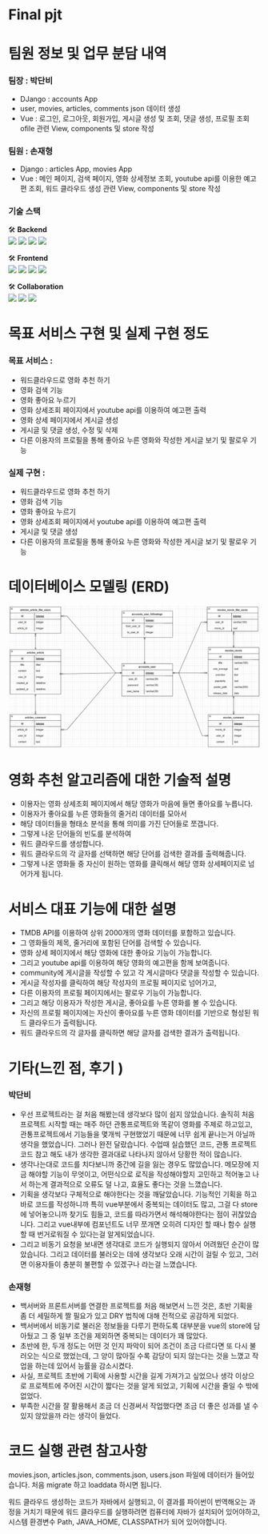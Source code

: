 # Final pjt

# **팀원 정보 및 업무 분담 내역**

### 팀장 : 박단비

- DJango : accounts App
- user, movies, articles, comments json 데이터 생성
- Vue : 로그인, 로그아웃, 회원가입, 게시글 생성 및 조회, 댓글 생성, 프로필 조회ofile 관련 View, components 및 store 작성

### 팀원 : 손재형

- Django : articles App, movies App
- Vue : 메인 페이지, 검색 페이지, 영화 상세정보 조회, youtube api를 이용한 예고편 조회, 워드 클라우드 생성 관련 View, components 및 store 작성

### 기술 스택
🛠 **Backend**
  <br>
  <img src="https://img.shields.io/badge/python-3776AB?style=for-the-badge&logo=python&logoColor=white">
  <img src="https://img.shields.io/badge/django-092E20?style=for-the-badge&logo=django&logoColor=white">
  <img src="https://img.shields.io/badge/sqlite-003B57?style=for-the-badge&logo=sqlite&logoColor=white">
  <img src="https://img.shields.io/badge/java-007396?style=for-the-badge&logo=java&logoColor=white">


🛠 **Frontend**
  <br>
  <img src="https://img.shields.io/badge/vue.js-4FC08D?style=for-the-badge&logo=vue.js&logoColor=white">
  <img src="https://img.shields.io/badge/html5-E34F26?style=for-the-badge&logo=html5&logoColor=white">
  <img src="https://img.shields.io/badge/css3-1572B6?style=for-the-badge&logo=css3&logoColor=white">
  <img src="https://img.shields.io/badge/bootstrap-7952B3?style=for-the-badge&logo=bootstrap&logoColor=white">


🛠 **Collaboration**
  <br>
  <img src="https://img.shields.io/badge/gitlab-FC6D26?style=for-the-badge&logo=gitlab&logoColor=white">
  <img src="https://img.shields.io/badge/notion-000000?style=for-the-badge&logo=notion&logoColor=white">
  <img src="https://img.shields.io/badge/mattermost-0058CC?style=for-the-badge&logo=mattermost&logoColor=white">

# 목표 서비스 구현 및 실제 구현 정도

### 목표 서비스 :

- 워드클라우드로 영화 추천 하기
- 영화 검색 기능
- 영화 좋아요 누르기
- 영화 상세조회 페이지에서 youtube api를 이용하여 예고편 출력
- 영화 상세 페이지에서 게시글 생성
- 게시글 및 댓글 생성, 수정 및 삭제
- 다른 이용자의 프로필을 통해 좋아요 누른 영화와 작성한 게시글 보기 및 팔로우 기능

### 실제 구현 :

- 워드클라우드로 영화 추천 하기
- 영화 검색 기능
- 영화 좋아요 누르기
- 영화 상세조회 페이지에서 youtube api를 이용하여 예고편 출력
- 게시글 및 댓글 생성
- 다른 이용자의 프로필을 통해 좋아요 누른 영화와 작성한 게시글 보기 및 팔로우 기능

# 데이터베이스 모델링 (ERD)

![](README_assets/2023-05-26-03-08-37-image.png)

# 영화 추천 알고리즘에 대한 기술적 설명

- 이용자는 영화 상세조회 페이지에서 해당 영화가 마음에 들면 좋아요를 누릅니다.
- 이용자가 좋아요를 누른 영화들의 줄거리 데이터를 모아서
- 해당 데이터들을 형태소 분석을 통해 의미를 가진 단어들로 쪼갭니다.
- 그렇게 나온 단어들의 빈도를 분석하여
- 워드 클라우드를 생성합니다.
- 워드 클라우드의 각 글자를 선택하면 해당 단어를 검색한 결과를 출력해줍니다.
- 그렇게 나온 영화들 중 자신이 원하는 영화를 클릭해서 해당 영화 상세페이지로 넘어가게  됩니다.

# 서비스 대표 기능에 대한 설명

- TMDB API를 이용하여 상위 2000개의 영화 데이터를 포함하고 있습니다.
- 그 영화들의 제목, 줄거리에 포함된 단어를 검색할 수 있습니다.
- 영화 상세 페이지에서 해당 영화에 대한 좋아요 기능이 가능합니다.
- 그리고 youtube api를 이용하여 해당 영화의 예고편을 함께 보여줍니다.
- community에 게시글을 작성할 수 있고 각 게시글마다 댓글을 작성할 수 있습니다.
- 게시글 작성자를 클릭하여 해당 작성자의 프로필 페이지로 넘어가고,
- 다른 이용자의 프로필 페이지에서는 팔로우 기능이 가능합니다.
- 그리고 해당 이용자가 작성한 게시글, 좋아요를 누른 영화를 볼 수 있습니다.
- 자신의 프로필 페이지에는 자신이 좋아요를 누른 영화 데이터를 기반으로 형성된 워드 클라우드가 출력됩니다.
- 워드 클라우드의 각 글자를 클릭하면 해당 글자를 검색한 결과가 출력됩니다.

# 기타(느낀 점, 후기 )

### 박단비

- 우선 프로젝트라는 걸 처음 해봤는데 생각보다 많이 쉽지 않았습니다. 솔직히 처음 프로젝트 시작할 때는 매주 하던 관통프로젝트와 똑같이 영화를 주제로 하고있고, 관통프로젝트에서 기능들을 몇개씩 구현했었기 때문에 너무 쉽게 끝나는거 아닐까 생각을 했었습니다. 그러나 완전 달랐습니다. 수업때 실습했던 코드, 관통 프로젝트 코드 참고 해도 내가 생각한 결과대로 나타나지 않아서 당황한 적이 많습니다.
- 생각나는대로 코드를 치다보니까 중간에 길을 잃는 경우도 많았습니다. 메모장에 지금 해야할 기능이 무엇이고, 어떤식으로 로직을 작성해야할지 고민하고 적어놓고 나서 하는게 결과적으로 오류도 덜 나고, 효율도 좋다는 것을 느꼈습니다.
- 기획을 생각보다 구체적으로 해야한다는 것을 깨달았습니다. 기능적인 기획을 하고 바로 코드를 작성하니까 특히 vue부분에서 중복되는 데이터도 많고, 그걸 다 store에 넣어놓으니까 찾기도 힘들고, 코드를 따라가면서 해석해야한다는 점이 귀찮았습니다. 그리고 vue내부에 컴포넌트도 너무 쪼개면 오히려 디자인 할 때나 함수 실행할 때 번거로워질 수 있다는걸 알게되었습니다.
- 그리고 비동기 요청을 보내면 생각대로 코드가 실행되지 않아서 어려웠던 순간이 많았습니다. 그리고 데이터를 불러오는 데에 생각보다 오래 시간이 걸릴 수 있고, 그러면 이용자들이 충분히 불편할 수 있겠구나 라는걸 느꼈습니다.

### 손재형

- 백서버와 프론트서버를 연결한 프로젝트를 처음 해보면서 느낀 것은, 초반 기획을 좀 더 세밀하게 짤 필요가 있고 DRY 법칙에 대해 전적으로 공감하게 되었다.
- 백서버에서 비동기로 불러온 정보들을 다루기 편하도록 대부분을 vue의 store에 담아뒀고 그 중 일부 조건을 제외하면 중복되는 데이터가 꽤 많았다.
- 초반에 한, 두개 정도는 어떤 것 인지 파악이 되어 조건이 조금 다르다면 또 다시 불러오는 식으로 했었는데, 그 양이 많아질 수록 감당이 되지 않는다는 것을 느꼈고 작업을 하는데 있어서 능률을 감소시켰다.
- 사실, 프로젝트 초반에 기획에 사용할 시간을 길게 가져가고 싶었으나 생각 이상으로 프로젝트에 주어진 시간이 짧다는 것을 알게 되었고, 기획에 시간을 줄일 수 밖에 없었다.
- 부족한 시간을 잘 활용해서 조금 더 신경써서 작업했다면 조금 더 좋은 성과를 낼 수 있지 않았을까 라는 생각이 들었다.

# 코드 실행 관련 참고사항

movies.json, articles.json, comments.json, users.json 파일에 데이터가 들어있습니다. 처음 migrate 하고 loaddata 하시면 됩니다.

워드 클라우드 생성하는 코드가 자바에서 실행되고, 이 결과를 파이썬이 번역해오는 과정을 거치기 때문에 워드 클라우드를 실행하려면 컴퓨터에 자바가 설치되어 있어야하고, 시스템 환경변수 Path, JAVA_HOME, CLASSPATH가 되어 있어야합니다.
